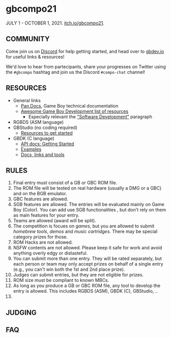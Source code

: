 # gbcompo21

JULY 1 - OCTOBER 1, 2021. [itch.io/gbcompo21](https://itch.io/jam/gbcompo21).

## COMMUNITY

Come join us on <a href="https://discord.io/gbdev" target="_blank">Discord</a> for help getting started, and head over to <a href="https://gbdev.io" target="_blank">gbdev.io</a> for useful links & resources!

We'd love to hear from partecipants, share your progresses on Twitter using the `#gbcompo` hashtag and join us the Discord `#compo-chat` channel!

## RESOURCES

- General links
   - [Pan Docs](https://gbdev.io/pandocs), Game Boy technical documentation
   - [Awesome Game Boy Development list of resources](https://gbdev.io/list)
     - Especially relevant the ["Software Development"](https://gbdev.io/list.html#software-development) paragraph
- RGBDS (ASM language)
- GBStudio (no coding required)
   - [Resources to get started](https://gbstudiocentral.com/resources/)
- GBDK (C language)
   - [API docs: Getting Started](https://gbdk-2020.github.io/gbdk-2020/docs/api/docs_getting_started.html)
   - [Examples](https://github.com/mrombout/gbdk_playground)
   - [Docs, links and tools](https://gbdk-2020.github.io/gbdk-2020/docs/api/docs_links_and_tools.html)






## RULES

1. Final entry must consist of a GB or GBC ROM file.
2. The ROM file will be tested on real hardware (usually a DMG or a GBC) and on the BGB emulator.
3. GBC features are allowed.
4. SGB features are allowed. The entries will be evaluated mainly on Game Boy (Color). You can add use SGB functionalities , but don't rely on them as main features for your entry.
5. Teams are allowed (award will be split).
6. The competition is focues on *games*, but you are allowed to submit *homebrew tools*, *demos* and *music cartridges*. There may be special category prizes for those.
7. ROM Hacks are not allowed.
8. NSFW contents are not allowed. Please keep it safe for work and avoid anything overly edgy or distasteful. 
9. You can submit more than one entry. They will be rated separately, but each person or team may only accept prizes on behalf of a single entry (e.g., you can't win both the 1st and 2nd place prize).
10. Judges can submit entries, but they are not eligible for prizes.
11. ROM size must be compliant to known MBCs.
12. As long as you produce a GB or GBC ROM file, any tool to develop the entry is allowed. This includes RGBDS (ASM), GBDK (C), GBStudio, ..
13. 


## JUDGING

## FAQ
